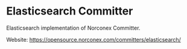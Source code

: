Elasticsearch Committer
==============

Elasticsearch implementation of Norconex Committer.

Website: https://opensource.norconex.com/committers/elasticsearch/


  
